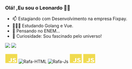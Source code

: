 ### Olá! ,Eu sou o Leonardo 🖖🏻

- 📫 Estagiando com Desenvolvimento na empresa Fixpay.
- 👨🏻‍💻 Estudando Golang e Vue.
- 💬 Pensando no ENEM...
- 🚀 Curiosidade: Sou fascinado pelo universo!

<div> 
  <a href="https://github.com/LeoCasttr0"></a>
  <img height="150em" src="https://github-readme-stats.vercel.app/api?username=LeoCasttr0&show_icons=true&theme=transparent"/>


   <img height="180em" src="https://github-readme-stats.vercel.app/api/top-langs/?username=anuraghazra&layout=compact"/>
</div>

<div style="display: inline_block"><br>
    <img alignt="center" alt ="Rafa-Js" height="30" width="40" src="https://raw.githubusercontent.com/devicons/devicon/master/icons/javascript/javascript-plain.svg">
     <img alignt="center" alt ="Rafa-HTML" height="30" width="40" src="https://raw.githubusercontent.com/devicons/devicon/master/icons/html15/html15-original.svg">
      <img alignt="center" alt ="Rafa-Js" height="30" width="40" src="https://raw.githubusercontent.com/devicons/devicon/master/icons/javascript/javas.svg">
        <img alignt="center" alt ="Rafa-Js" height="30" width="40" src="https://raw.githubusercontent.com/devicons/devicon/master/icons/javascript/javascript-plain.svg">
          <img alignt="center" alt ="Rafa-Js" height="30" width="40" src="https://raw.githubusercontent.com/devicons/devicon/master/icons/javascript/javascript-plain.svg">
    
</div> 